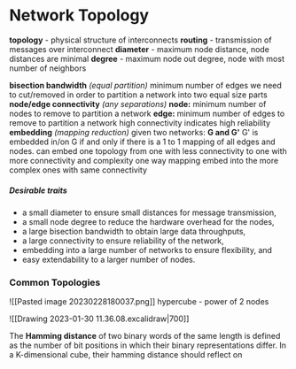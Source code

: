 
# Network Topology
**topology** - physical structure of interconnects
**routing** - transmission of messages over interconnect
**diameter** - maximum node distance, node distances are minimal
**degree** - maximum node out degree, node with most number of neighbors

**bisection bandwidth** *(equal partition)*
	minimum number of edges we need to cut/removed in order to partition a network into two equal size parts
**node/edge connectivity** *(any separations)*
	**node:** minimum number of nodes to remove to partition a network
	**edge:** minimum number of edges to remove to partition a network
	high connectivity indicates high reliability 
**embedding** *(mapping reduction)* 
	given two networks: **G and G'**
	G' is embedded in/on G if and only if there is a 1 to 1 mapping of all edges and nodes. 
	can embed one topology from one with less connectivity to one with more connectivity and complexity
	one way mapping
	embed into the more complex ones with same connectivity
	

##### Desirable traits
- a small diameter to ensure small distances for message transmission, 
- a small node degree to reduce the hardware overhead for the nodes, 
- a large bisection bandwidth to obtain large data throughputs, 
- a large connectivity to ensure reliability of the network, 
- embedding into a large number of networks to ensure flexibility, and 
- easy extendability to a larger number of nodes.


### Common Topologies
![[Pasted image 20230228180037.png]]
hypercube - power of 2 nodes

![[Drawing 2023-01-30 11.36.08.excalidraw|700]]


The **Hamming distance** of two binary words of the same length is defined as the number of bit positions in which their binary representations differ. In a K-dimensional cube, their hamming distance should reflect on 